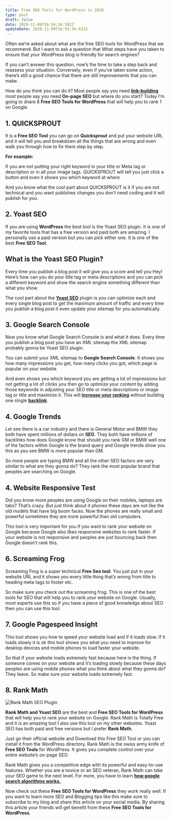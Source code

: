 ```yaml
---
title: Free SEO Tools for WordPress in 2020
type: post
draft: false
date: 2020-11-09T16:54:34.582Z
updateDate: 2020-11-09T16:54:34.631Z
---
```

<!--StartFragment-->

Often we’re asked about what are the free SEO tools for WordPress that we recommend. But I want to ask a question that What steps have you taken to ensure that your WordPress blog is friendly for search engines?

If you can’t answer this question, now’s the time to take a step back and reassess your situation. Conversely, even if you’ve taken some action, there’s still a good chance that there are still improvements that you can make.

How do you think you can do it? Most people say you need **[link-building](https://zblogging.com/how-to-create-high-quality-backlinks/)** most people say you need **On-page SEO** but where do you start? Today I'm going to share 8 **Free SEO Tools for WordPress** that will help you to rank 1 on Google.

## **1. QUICKSPROUT**

It is a **Free SEO Tool** you can go on **Quicksprout** and put your website URL and it will tell you and breakdown all the things that are wrong and even walk you through how to fix them step by step.

**For example:**

If you are not putting your right keyword in your title or Meta tag or description or in all your image tags. QUICKSPROUT will tell you just click a button and even it shows you which keyword at where

And you know what the cool part about QUICKSPROUT is it if you are not technical and you want publishes changes you don’t need coding and it will publish for you.

## **2. Yoast SEO**

If you are using **WordPress** the best tool is the Yoast SEO plugin. It is one of my favorite tools that has a free version and paid both are amazing. I personally use a paid version but you can pick either one. It is one of the best **Free SEO Tool**.

## **What is the Yoast SEO Plugin?**

Every time you publish a blog post it will give you a score and tell you Hey! Here’s how can you do your title tag or meta descriptions and you can pick a different keyword and show the search engine something different than what you show.

The cool part about the **[Yoast SEO](https://yoast.com/wordpress/plugins/seo/)** plugin is you can optimize each and every single blog post to get the maximum amount of traffic and every time you publish a blog post it even update your sitemap for you automatically.

## **3. Google Search Console**

Now you know what Google Search Console is and what it does. Every time you publish a blog post you have an XML sitemap the XML sitemap probably gonna be Yoast SEO plugin.

You can submit your XML sitemap to **Google Search Console**. It shows you how many impressions you get, how many clicks you got, which page is popular on your website.

And even shows you which keyword you are getting a lot of impressions but not getting a lot of clicks you then go to optimize your content by adding those keywords in adjusting your SEO title or meta descriptions or image tag or title and maximize it. This will **[increase your ranking](https://zblogging.com/how-to-drive-free-website-traffic/)** without building one single **[backlink](https://zblogging.com/backlinks-sources-for-new-websites/)**.

## **4. Google Trends**

Let see there is a car industry and there is General Motor and BMW they both have spent millions of dollars on **SEO**. They both have millions of backlinks how does Google know that should you rank GM or BMW well one of the factors within Google is the brand query and Google trends show you this as you see BMW is more popular than GM.

So more people are typing BMW and all the other SEO factors are very similar to what are they gonna do? They rank the most popular brand that peoples are searching on Google.

## **4. Website Responsive Test**

Did you know more peoples are using Google on their mobiles, laptops are tabs? That’s crazy. But just think about it phones these days are not like the old models that have big boom faces. Now the phones are really small and powerful sometimes they are more powerful than old computers.

This tool is very important for you if you want to rank your website on Google because Google also likes responsive websites to rank faster. If your website is not responsive and peoples are just bouncing back then Google doesn’t rank this.

## **6. Screaming Frog**

Screaming Frog is a super technical **Free Seo tool**. You just put in your website URL and it shows you every little thing that’s wrong from title to heading meta tags to footer etc.

So make sure you check out the screaming frog. This is one of the best tools for SEO that will help you to rank your website on Google. Usually, most experts use this so if you have a piece of good knowledge about SEO then you can use this tool.

## **7. Google Pagespeed Insight**

This tool shows you how to speed your website load and if it loads slow. If it loads slowly it is ok this tool shows you what you need to improve for desktop devices and mobile phones to load faster your website.

So that if your website loads extremely fast because here is the thing. If someone comes on your website and it’s loading slowly because these days peoples are using mobile phones what you think about what they gonna do? They leave. So make sure your website loads extremely fast.

## 8. Rank Math

![Rank Math SEO Plugin](https://zblogging.com/wp-content/uploads/Rank-Math-SEO-Plugin.jpg)

**Rank Math and Yoast SEO** are the best and **Free SEO Tools for WordPress** that will help you to rank your website on Google. Rank Math is Totally Free and it is an amazing tool I also use this tool on my other websites. Yoast SEO has both paid and free versions but I prefer **Rank Math.**

Just go their official website and Download this Free SEO Tool or you can install it from the WordPress directory. Rank Math is the swiss army knife of **Free SEO Tools** for WordPress. It gives you complete control over your entire website’s on-page SEO.

Rank Math gives you a competitive edge with its powerful and easy-to-use features. Whether you are a novice or an SEO veteran, Rank Math can take your SEO game to the next level. For more, you have to learn **[how google search algorithms works.](https://zblogging.com/how-google-search-algorithm-works/)**

Now check out these **Free SEO Tools for WordPress** they work really well. If you want to learn more SEO and Blogging tips like this make sure to subscribe to my blog and share this article on your social media. By sharing this article your friends will get benefit from these **Free SEO Tools for WordPress**.

<!--EndFragment-->
